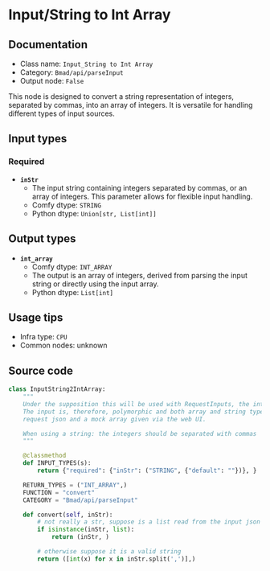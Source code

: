 # Input/String to Int Array
## Documentation
- Class name: `Input_String to Int Array`
- Category: `Bmad/api/parseInput`
- Output node: `False`

This node is designed to convert a string representation of integers, separated by commas, into an array of integers. It is versatile for handling different types of input sources.
## Input types
### Required
- **`inStr`**
    - The input string containing integers separated by commas, or an array of integers. This parameter allows for flexible input handling.
    - Comfy dtype: `STRING`
    - Python dtype: `Union[str, List[int]]`
## Output types
- **`int_array`**
    - Comfy dtype: `INT_ARRAY`
    - The output is an array of integers, derived from parsing the input string or directly using the input array.
    - Python dtype: `List[int]`
## Usage tips
- Infra type: `CPU`
- Common nodes: unknown


## Source code
```python
class InputString2IntArray:
    """
    Under the supposition this will be used with RequestInputs, the integers may already come as an array.
    The input is, therefore, polymorphic and both array and string types are accepted as inputs to both allow a valid
    request json and a mock array given via the web UI.

    When using a string: the integers should be separated with commas
    """

    @classmethod
    def INPUT_TYPES(s):
        return {"required": {"inStr": ("STRING", {"default": ""})}, }

    RETURN_TYPES = ("INT_ARRAY",)
    FUNCTION = "convert"
    CATEGORY = "Bmad/api/parseInput"

    def convert(self, inStr):
        # not really a str, suppose is a list read from the input json
        if isinstance(inStr, list):
            return (inStr, )

        # otherwise suppose it is a valid string
        return ([int(x) for x in inStr.split(',')],)

```
